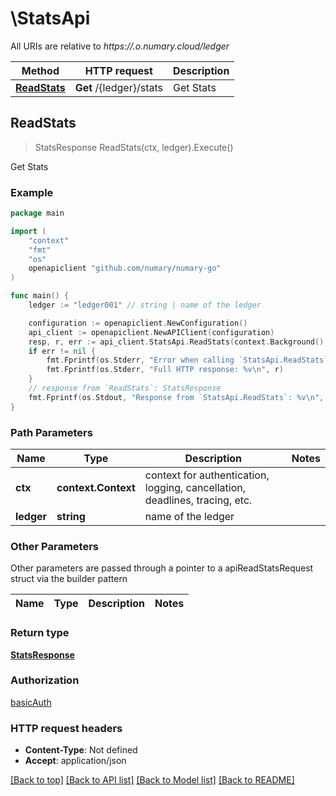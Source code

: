 # \StatsApi

All URIs are relative to *https://.o.numary.cloud/ledger*

Method | HTTP request | Description
------------- | ------------- | -------------
[**ReadStats**](StatsApi.md#ReadStats) | **Get** /{ledger}/stats | Get Stats



## ReadStats

> StatsResponse ReadStats(ctx, ledger).Execute()

Get Stats



### Example

```go
package main

import (
    "context"
    "fmt"
    "os"
    openapiclient "github.com/numary/numary-go"
)

func main() {
    ledger := "ledger001" // string | name of the ledger

    configuration := openapiclient.NewConfiguration()
    api_client := openapiclient.NewAPIClient(configuration)
    resp, r, err := api_client.StatsApi.ReadStats(context.Background(), ledger).Execute()
    if err != nil {
        fmt.Fprintf(os.Stderr, "Error when calling `StatsApi.ReadStats``: %v\n", err)
        fmt.Fprintf(os.Stderr, "Full HTTP response: %v\n", r)
    }
    // response from `ReadStats`: StatsResponse
    fmt.Fprintf(os.Stdout, "Response from `StatsApi.ReadStats`: %v\n", resp)
}
```

### Path Parameters


Name | Type | Description  | Notes
------------- | ------------- | ------------- | -------------
**ctx** | **context.Context** | context for authentication, logging, cancellation, deadlines, tracing, etc.
**ledger** | **string** | name of the ledger | 

### Other Parameters

Other parameters are passed through a pointer to a apiReadStatsRequest struct via the builder pattern


Name | Type | Description  | Notes
------------- | ------------- | ------------- | -------------


### Return type

[**StatsResponse**](StatsResponse.md)

### Authorization

[basicAuth](../README.md#basicAuth)

### HTTP request headers

- **Content-Type**: Not defined
- **Accept**: application/json

[[Back to top]](#) [[Back to API list]](../README.md#documentation-for-api-endpoints)
[[Back to Model list]](../README.md#documentation-for-models)
[[Back to README]](../README.md)

